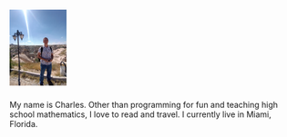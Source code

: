 
# <img src="IMGme.jpg" width='100'/>

My name is Charles. Other than programming for fun and teaching high school mathematics, I love to read and travel. I currently live in Miami, Florida.
